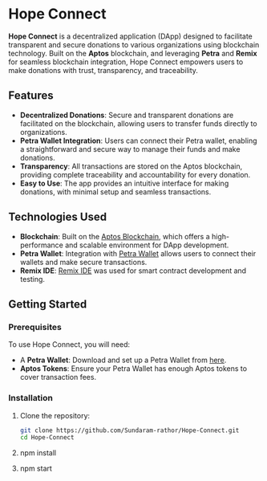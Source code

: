 # Hope Connect

**Hope Connect** is a decentralized application (DApp) designed to facilitate transparent and secure donations to various organizations using blockchain technology. Built on the **Aptos** blockchain, and leveraging **Petra** and **Remix** for seamless blockchain integration, Hope Connect empowers users to make donations with trust, transparency, and traceability.

## Features

- **Decentralized Donations**: Secure and transparent donations are facilitated on the blockchain, allowing users to transfer funds directly to organizations.
- **Petra Wallet Integration**: Users can connect their Petra wallet, enabling a straightforward and secure way to manage their funds and make donations.
- **Transparency**: All transactions are stored on the Aptos blockchain, providing complete traceability and accountability for every donation.
- **Easy to Use**: The app provides an intuitive interface for making donations, with minimal setup and seamless transactions.

## Technologies Used

- **Blockchain**: Built on the [Aptos Blockchain](https://aptos.dev/), which offers a high-performance and scalable environment for DApp development.
- **Petra Wallet**: Integration with [Petra Wallet](https://petra.app/) allows users to connect their wallets and make secure transactions.
- **Remix IDE**: [Remix IDE](https://remix.ethereum.org/) was used for smart contract development and testing.

## Getting Started

### Prerequisites

To use Hope Connect, you will need:

- A **Petra Wallet**: Download and set up a Petra Wallet from [here](https://petra.app/).
- **Aptos Tokens**: Ensure your Petra Wallet has enough Aptos tokens to cover transaction fees.

### Installation

1. Clone the repository:

   ```bash
   git clone https://github.com/Sundaram-rathor/Hope-Connect.git
   cd Hope-Connect
2. npm install
3. npm start


